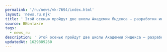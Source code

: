 ```yaml
---
permalink: '/ru/news/vk-7694/index.html'
layout: 'news.ru.njk'
title: ' Этой осенью пройдут две школы Академии Яндекса — разработки интерфейсов на Javascript и бэкенд…'
source: ВКонтакте
tags:
  - news_ru
description: ' Этой осенью пройдут две школы Академии Яндекса — разработки интерфейсов на Javascript и бэкенд…'
updatedAt: 1629889260
---
```

